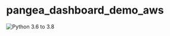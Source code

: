 # pangea_dashboard_demo_aws
![Python 3.6 to 3.8](https://github.com/lithomson/pangea_dashboard_demo_aws/workflows/Python%203.6%20to%203.8/badge.svg)
